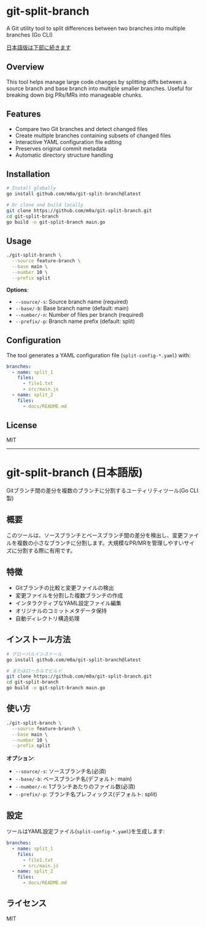 # git-split-branch

A Git utility tool to split differences between two branches into multiple branches (Go CLI)

[日本語版は下部に続きます](#git-split-branch-日本語版)

## Overview
This tool helps manage large code changes by splitting diffs between a source branch and base branch into multiple smaller branches. Useful for breaking down big PRs/MRs into manageable chunks.

## Features
- Compare two Git branches and detect changed files
- Create multiple branches containing subsets of changed files
- Interactive YAML configuration file editing
- Preserves original commit metadata
- Automatic directory structure handling

## Installation
```bash
# Install globally
go install github.com/m0a/git-split-branch@latest

# Or clone and build locally
git clone https://github.com/m0a/git-split-branch.git
cd git-split-branch
go build -o git-split-branch main.go
```

## Usage
```bash
./git-split-branch \
  --source feature-branch \
  --base main \
  --number 10 \
  --prefix split
```

**Options**:
- `--source/-s`: Source branch name (required)
- `--base/-b`: Base branch name (default: main)
- `--number/-n`: Number of files per branch (required)
- `--prefix/-p`: Branch name prefix (default: split)

## Configuration
The tool generates a YAML configuration file (`split-config-*.yaml`) with:
```yaml
branches:
  - name: split_1
    files:
      - file1.txt
      - src/main.js
  - name: split_2
    files: 
      - docs/README.md
```

## License
MIT

---

# git-split-branch (日本語版)

Gitブランチ間の差分を複数のブランチに分割するユーティリティツール(Go CLI製)

## 概要
このツールは、ソースブランチとベースブランチ間の差分を検出し、変更ファイルを複数の小さなブランチに分割します。大規模なPR/MRを管理しやすいサイズに分割する際に有用です。

## 特徴
- Gitブランチの比較と変更ファイルの検出
- 変更ファイルを分割した複数ブランチの作成
- インタラクティブなYAML設定ファイル編集
- オリジナルのコミットメタデータ保持
- 自動ディレクトリ構造処理

## インストール方法
```bash
# グローバルインストール
go install github.com/m0a/git-split-branch@latest

# またはローカルでビルド
git clone https://github.com/m0a/git-split-branch.git
cd git-split-branch
go build -o git-split-branch main.go
```

## 使い方
```bash
./git-split-branch \
  --source feature-branch \
  --base main \
  --number 10 \
  --prefix split
```

**オプション**:
- `--source/-s`: ソースブランチ名(必須)
- `--base/-b`: ベースブランチ名(デフォルト: main)
- `--number/-n`: 1ブランチあたりのファイル数(必須)
- `--prefix/-p`: ブランチ名プレフィックス(デフォルト: split)

## 設定
ツールはYAML設定ファイル(`split-config-*.yaml`)を生成します:
```yaml
branches:
  - name: split_1
    files:
      - file1.txt
      - src/main.js
  - name: split_2
    files: 
      - docs/README.md
```

## ライセンス
MIT